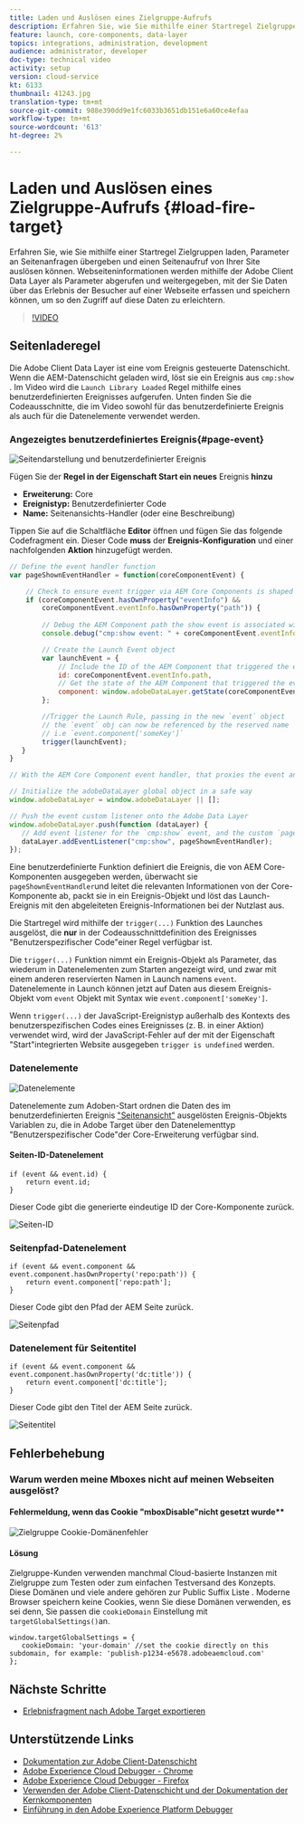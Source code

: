```yaml
---
title: Laden und Auslösen eines Zielgruppe-Aufrufs
description: Erfahren Sie, wie Sie mithilfe einer Startregel Zielgruppen laden, Parameter an Seitenanfragen übergeben und einen Seitenaufruf von Ihrer Site auslösen können. Seiteninformationen werden mithilfe der Adobe Client Data Layer abgerufen und als Parameter übergeben, mit denen Sie Daten über das Erlebnis der Besucher auf einer Webseite erfassen und speichern können, um so den Zugriff auf diese Daten zu erleichtern.
feature: launch, core-components, data-layer
topics: integrations, administration, development
audience: administrator, developer
doc-type: technical video
activity: setup
version: cloud-service
kt: 6133
thumbnail: 41243.jpg
translation-type: tm+mt
source-git-commit: 988e390dd9e1fc6033b3651db151e6a60ce4efaa
workflow-type: tm+mt
source-wordcount: '613'
ht-degree: 2%

---
```



# Laden und Auslösen eines Zielgruppe-Aufrufs {#load-fire-target}

Erfahren Sie, wie Sie mithilfe einer Startregel Zielgruppen laden, Parameter an Seitenanfragen übergeben und einen Seitenaufruf von Ihrer Site auslösen können. Webseiteninformationen werden mithilfe der Adobe Client Data Layer als Parameter abgerufen und weitergegeben, mit der Sie Daten über das Erlebnis der Besucher auf einer Webseite erfassen und speichern können, um so den Zugriff auf diese Daten zu erleichtern.

>[!VIDEO](https://video.tv.adobe.com/v/41243?quality=12&learn=on)

## Seitenladeregel

Die Adobe Client Data Layer ist eine vom Ereignis gesteuerte Datenschicht. Wenn die AEM-Datenschicht geladen wird, löst sie ein Ereignis aus `cmp:show` . Im Video wird die `Launch Library Loaded` Regel mithilfe eines benutzerdefinierten Ereignisses aufgerufen. Unten finden Sie die Codeausschnitte, die im Video sowohl für das benutzerdefinierte Ereignis als auch für die Datenelemente verwendet werden.

### Angezeigtes benutzerdefiniertes Ereignis{#page-event}

![Seitendarstellung und benutzerdefinierter Ereignis](assets/load-and-fire-target-call.png)

Fügen Sie der **Regel in der Eigenschaft Start ein neues** Ereignis **hinzu**

+ __Erweiterung:__ Core
+ __Ereignistyp:__ Benutzerdefinierter Code
+ __Name:__ Seitenansichts-Handler (oder eine Beschreibung)

Tippen Sie auf die Schaltfläche __Editor__ öffnen und fügen Sie das folgende Codefragment ein. Dieser Code __muss__ der __Ereignis-Konfiguration__ und einer nachfolgenden __Aktion__ hinzugefügt werden.

```javascript
// Define the event handler function
var pageShownEventHandler = function(coreComponentEvent) {

    // Check to ensure event trigger via AEM Core Components is shaped correctly
    if (coreComponentEvent.hasOwnProperty("eventInfo") && 
        coreComponentEvent.eventInfo.hasOwnProperty("path")) {
    
        // Debug the AEM Component path the show event is associated with
        console.debug("cmp:show event: " + coreComponentEvent.eventInfo.path);

        // Create the Launch Event object
        var launchEvent = {
            // Include the ID of the AEM Component that triggered the event
            id: coreComponentEvent.eventInfo.path,
            // Get the state of the AEM Component that triggered the event           
            component: window.adobeDataLayer.getState(coreComponentEvent.eventInfo.path)
        };

        //Trigger the Launch Rule, passing in the new `event` object
        // the `event` obj can now be referenced by the reserved name `event` by other Launch data elements
        // i.e `event.component['someKey']`
        trigger(launchEvent);
   }
}

// With the AEM Core Component event handler, that proxies the event and relevant information to Adobe Launch, defined above...

// Initialize the adobeDataLayer global object in a safe way
window.adobeDataLayer = window.adobeDataLayer || [];

// Push the event custom listener onto the Adobe Data Layer
window.adobeDataLayer.push(function (dataLayer) {
   // Add event listener for the `cmp:show` event, and the custom `pageShownEventHandler` function as the callback
   dataLayer.addEventListener("cmp:show", pageShownEventHandler);
});
```

Eine benutzerdefinierte Funktion definiert die Ereignis, die von AEM Core-Komponenten ausgegeben werden, überwacht sie `pageShownEventHandler`und leitet die relevanten Informationen von der Core-Komponente ab, packt sie in ein Ereignis-Objekt und löst das Launch-Ereignis mit den abgeleiteten Ereignis-Informationen bei der Nutzlast aus.

Die Startregel wird mithilfe der `trigger(...)` Funktion des Launches ausgelöst, die __nur__ in der Codeausschnittdefinition des Ereignisses &quot;Benutzerspezifischer Code&quot;einer Regel verfügbar ist.

Die `trigger(...)` Funktion nimmt ein Ereignis-Objekt als Parameter, das wiederum in Datenelementen zum Starten angezeigt wird, und zwar mit einem anderen reservierten Namen in Launch namens `event`. Datenelemente in Launch können jetzt auf Daten aus diesem Ereignis-Objekt vom `event` Objekt mit Syntax wie `event.component['someKey']`.

Wenn `trigger(...)` der JavaScript-Ereignistyp außerhalb des Kontexts des benutzerspezifischen Codes eines Ereignisses (z. B. in einer Aktion) verwendet wird, wird der JavaScript-Fehler auf der mit der Eigenschaft &quot;Start&quot;integrierten Website ausgegeben `trigger is undefined` werden.


### Datenelemente

![Datenelemente](assets/data-elements.png)

Datenelemente zum Adoben-Start ordnen die Daten des im benutzerdefinierten Ereignis [&quot;Seitenansicht&quot;](#page-event) ausgelösten Ereignis-Objekts Variablen zu, die in Adobe Target über den Datenelementtyp &quot;Benutzerspezifischer Code&quot;der Core-Erweiterung verfügbar sind.

#### Seiten-ID-Datenelement

```
if (event && event.id) {
    return event.id;
}
```

Dieser Code gibt die generierte eindeutige ID der Core-Komponente zurück.

![Seiten-ID](assets/pageid.png)

### Seitenpfad-Datenelement

```
if (event && event.component && event.component.hasOwnProperty('repo:path')) {
    return event.component['repo:path'];
}
```

Dieser Code gibt den Pfad der AEM Seite zurück.

![Seitenpfad](assets/pagepath.png)

### Datenelement für Seitentitel

```
if (event && event.component && event.component.hasOwnProperty('dc:title')) {
    return event.component['dc:title'];
}
```

Dieser Code gibt den Titel der AEM Seite zurück.

![Seitentitel](assets/pagetitle.png)

## Fehlerbehebung

### Warum werden meine Mboxes nicht auf meinen Webseiten ausgelöst?

#### Fehlermeldung, wenn das Cookie &quot;mboxDisable&quot;nicht gesetzt wurde**

![Zielgruppe Cookie-Domänenfehler](assets/target-cookie-error.png)

#### Lösung

Zielgruppe-Kunden verwenden manchmal Cloud-basierte Instanzen mit Zielgruppe zum Testen oder zum einfachen Testversand des Konzepts. Diese Domänen und viele andere gehören zur Public Suffix Liste .
Moderne Browser speichern keine Cookies, wenn Sie diese Domänen verwenden, es sei denn, Sie passen die `cookieDomain` Einstellung mit `targetGlobalSettings()`an.

```
window.targetGlobalSettings = {  
   cookieDomain: 'your-domain' //set the cookie directly on this subdomain, for example: 'publish-p1234-e5678.adobeaemcloud.com'
};
```

## Nächste Schritte

+ [Erlebnisfragment nach Adobe Target exportieren](./export-experience-fragment-target.md)

## Unterstützende Links

+ [Dokumentation zur Adobe Client-Datenschicht](https://github.com/adobe/adobe-client-data-layer/wiki)
+ [Adobe Experience Cloud Debugger - Chrome](https://chrome.google.com/webstore/detail/adobe-experience-cloud-de/ocdmogmohccmeicdhlhhgepeaijenapj)
+ [Adobe Experience Cloud Debugger - Firefox](https://addons.mozilla.org/en-US/firefox/addon/adobe-experience-platform-dbg/)
+ [Verwenden der Adobe Client-Datenschicht und der Dokumentation der Kernkomponenten](https://docs.adobe.com/content/help/en/experience-manager-core-components/using/developing/data-layer/overview.html)
+ [Einführung in den Adobe Experience Platform Debugger](https://docs.adobe.com/content/help/en/platform-learn/tutorials/data-ingestion/web-sdk/introduction-to-the-experience-platform-debugger.html)